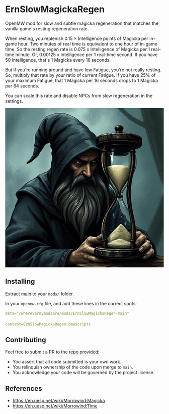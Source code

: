 # ErnSlowMagickaRegen
OpenMW mod for slow and subtle magicka regeneration that matches the vanilla game's resting regeneration rate.

When resting, you replenish 0.15 × Intelligence points of Magicka per in-game hour. Two minutes of real time is equivalent to one hour of in-game time.
So the resting regen rate is 0.075 x Intelligence of Magicka per 1 real-time minute.
Or, 0.00125 x Intelligence per 1 real-time second.
If you have 50 Intelligence, that's 1 Magicka every 16 seconds.

But if you're running around and have low Fatigue, you're not really resting. So, multiply that rate by your ratio of current Fatigue.
If you have 25% of your maximum Fatigue, that 1 Magicka per 16 seconds drops to 1 Magicka per 64 seconds.

You can scale this rate and disable NPCs from slow regeneration in the settings.

![example](title_image.jpg)

## Installing
Extract [main](https://github.com/erinpentecost/ErnSlowMagickaRegen/archive/refs/heads/main.zip) to your `mods/` folder.


In your `openmw.cfg` file, and add these lines in the correct spots:

```yaml
data="/wherevermymodsare/mods/ErnSlowMagickaRegen-main"

content=ErnSlowMagickaRegen.omwscripts
```

## Contributing

Feel free to submit a PR to the [repo](https://github.com/erinpentecost/ErnSlowMagickaRegen) provided:

* You assert that all code submitted is your own work.
* You relinquish ownership of the code upon merge to `main`.
* You acknowledge your code will be governed by the project license.


## References

* https://en.uesp.net/wiki/Morrowind:Magicka
* https://en.uesp.net/wiki/Morrowind:Time
